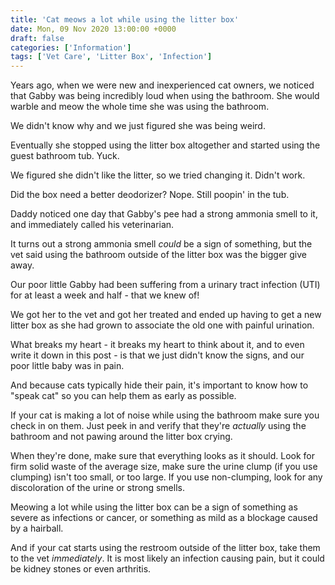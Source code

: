 ```yaml
---
title: 'Cat meows a lot while using the litter box'
date: Mon, 09 Nov 2020 13:00:00 +0000
draft: false
categories: ['Information']
tags: ['Vet Care', 'Litter Box', 'Infection']
---
```


Years ago, when we were new and inexperienced cat owners, we noticed that Gabby was being incredibly loud when using the bathroom. She would warble and meow the whole time she was using the bathroom.

We didn't know why and we just figured she was being weird.

Eventually she stopped using the litter box altogether and started using the guest bathroom tub. Yuck.

We figured she didn't like the litter, so we tried changing it. Didn't work.

Did the box need a better deodorizer? Nope. Still poopin' in the tub.

Daddy noticed one day that Gabby's pee had a strong ammonia smell to it, and immediately called his veterinarian.

It turns out a strong ammonia smell _could_ be a sign of something, but the vet said using the bathroom outside of the litter box was the bigger give away.

Our poor little Gabby had been suffering from a urinary tract infection (UTI) for at least a week and half - that we knew of!

We got her to the vet and got her treated and ended up having to get a new litter box as she had grown to associate the old one with painful urination.

What breaks my heart - it breaks my heart to think about it, and to even write it down in this post - is that we just didn't know the signs, and our poor little baby was in pain.

And because cats typically hide their pain, it's important to know how to "speak cat" so you can help them as early as possible.

If your cat is making a lot of noise while using the bathroom make sure you check in on them. Just peek in and verify that they're _actually_ using the bathroom and not pawing around the litter box crying.

When they're done, make sure that everything looks as it should. Look for firm solid waste of the average size, make sure the urine clump (if you use clumping) isn't too small, or too large. If you use non-clumping, look for any discoloration of the urine or strong smells.

Meowing a lot while using the litter box can be a sign of something as severe as infections or cancer, or something as mild as a blockage caused by a hairball.

And if your cat starts using the restroom outside of the litter box, take them to the vet _immediately_. It is most likely an infection causing pain, but it could be kidney stones or even arthritis.